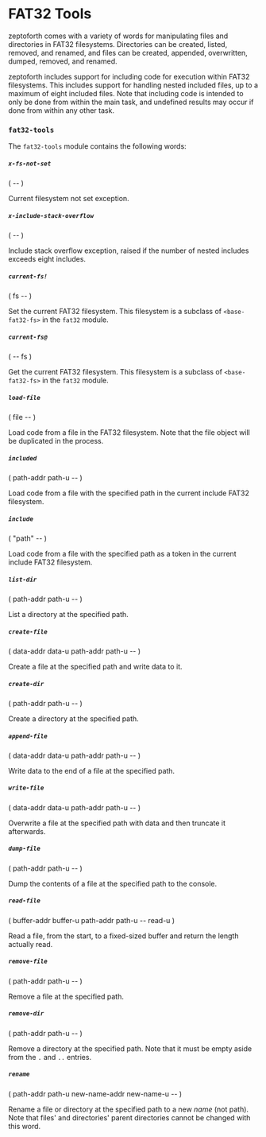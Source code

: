 # FAT32 Tools

zeptoforth comes with a variety of words for manipulating files and directories in FAT32 filesystems. Directories can be created, listed, removed, and renamed, and files can be created, appended, overwritten, dumped, removed, and renamed.

zeptoforth includes support for including code for execution within FAT32 filesystems. This includes support for handling nested included files, up to a maximum of eight included files. Note that including code is intended to only be done from within the main task, and undefined results may occur if done from within any other task.

### `fat32-tools`

The `fat32-tools` module contains the following words:

##### `x-fs-not-set`
( -- )

Current filesystem not set exception.

##### `x-include-stack-overflow`
( -- )

Include stack overflow exception, raised if the number of nested includes exceeds eight includes.

##### `current-fs!`
( fs -- )

Set the current FAT32 filesystem. This filesystem is a subclass of `<base-fat32-fs>` in the `fat32` module.

##### `current-fs@`
( -- fs )

Get the current FAT32 filesystem. This filesystem is a subclass of `<base-fat32-fs>` in the `fat32` module.

##### `load-file`
( file -- )

Load code from a file in the FAT32 filesystem. Note that the file object will be duplicated in the process.

##### `included`
( path-addr path-u -- )

Load code from a file with the specified path in the current include FAT32 filesystem.

##### `include`
( "path" -- )

Load code from a file with the specified path as a token in the current include FAT32 filesystem.

##### `list-dir`
( path-addr path-u -- )

List a directory at the specified path.

##### `create-file`
( data-addr data-u path-addr path-u -- )

Create a file at the specified path and write data to it.

##### `create-dir`
( path-addr path-u -- )

Create a directory at the specified path.

##### `append-file`
( data-addr data-u path-addr path-u -- )

Write data to the end of a file at the specified path.

##### `write-file`
( data-addr data-u path-addr path-u -- )

Overwrite a file at the specified path with data and then truncate it afterwards.

##### `dump-file`
( path-addr path-u -- )

Dump the contents of a file at the specified path to the console.

##### `read-file`
( buffer-addr buffer-u path-addr path-u -- read-u )

Read a file, from the start, to a fixed-sized buffer and return the length actually read.

##### `remove-file`
( path-addr path-u -- )

Remove a file at the specified path.

##### `remove-dir`
( path-addr path-u -- )

Remove a directory at the specified path. Note that it must be empty aside from the `.` and `..` entries.

##### `rename`
( path-addr path-u new-name-addr new-name-u -- )

Rename a file or directory at the specified path to a new *name* (not path). Note that files' and directories' parent directories cannot be changed with this word.
